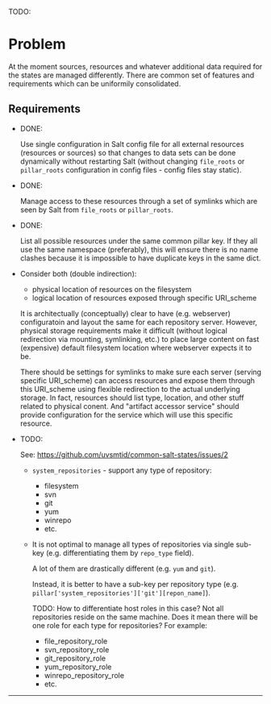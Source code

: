 
TODO:

# Problem #

At the moment sources, resources and whatever additional data required for
the states are managed differently. There are common set of features and
requirements which can be uniformily consolidated.

## Requirements ##

*   DONE:

    Use single configuration in Salt config file for all external resources
    (resources or sources) so that changes to data sets can be done dynamically
    without restarting Salt (without changing `file_roots` or `pillar_roots`
    configuration in config files - config files stay static).

*   DONE:

    Manage access to these resources through a set of symlinks which are
    seen by Salt from `file_roots` or `pillar_roots`.

*   DONE:

    List all possible resources under the same common pillar key.
    If they all use the same namespace (preferably), this will ensure there
    is no name clashes because it is impossible to have duplicate keys
    in the same dict.

*   Consider both (double indirection):
    *   physical location of resources on the filesystem
    *   logical location of resources exposed through specific URI_scheme

    It is architectually (conceptually) clear to have (e.g. webserver)
    configuratoin and layout the same for each repository server.
    However, physical storage requirements make it difficult (without
    logical redirection via mounting, symlinking, etc.) to place
    large content on fast (expensive) default filesystem location where
    webserver expects it to be.

    There should be settings for symlinks to make sure each server (serving
    specific URI_scheme) can access resources and expose them
    through this URI_scheme using flexible redirection to
    the actual underlying storage.
    In fact, resources should list type, location, and other stuff related
    to physical conent. And "artifact accessor service" should provide
    configuration for the service which will use this specific resource.

*   TODO:

    See: https://github.com/uvsmtid/common-salt-states/issues/2

    *   `system_repositories` - support any type of repository:
        *   filesystem
        *   svn
        *   git
        *   yum
        *   winrepo
        *   etc.

    *   It is not optimal to manage all types of repositories via
        single sub-key (e.g. differentiating them by `repo_type` field).

        A lot of them are drastically different (e.g. `yum` and `git`).

        Instead, it is better to have a sub-key per repository type
        (e.g. `pillar['system_repositories']['git'][repon_name]`).

        TODO: How to differentiate host roles in this case?
        Not all repositories reside on the same machine.
        Does it mean there will be one role for each type
        for repositories? For example:
        *   file_repository_role
        *   svn_repository_role
        *   git_repository_role
        *   yum_repository_role
        *   winrepo_repository_role
        *   etc.

---

